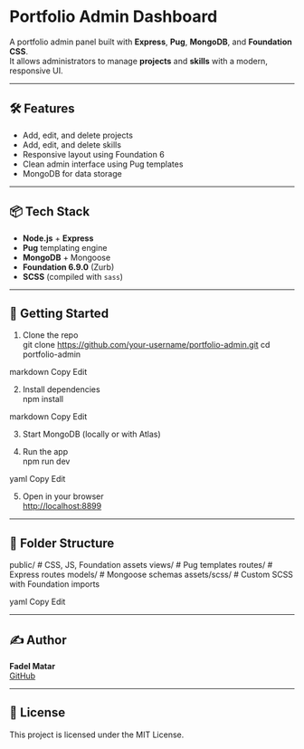 # Portfolio Admin Dashboard

A portfolio admin panel built with **Express**, **Pug**, **MongoDB**, and **Foundation CSS**.  
It allows administrators to manage **projects** and **skills** with a modern, responsive UI.

---

## 🛠 Features

- Add, edit, and delete projects
- Add, edit, and delete skills
- Responsive layout using Foundation 6
- Clean admin interface using Pug templates
- MongoDB for data storage

---

## 📦 Tech Stack

- **Node.js** + **Express**
- **Pug** templating engine
- **MongoDB** + Mongoose
- **Foundation 6.9.0** (Zurb)
- **SCSS** (compiled with `sass`)

---

## 🚀 Getting Started

1. Clone the repo  
git clone https://github.com/your-username/portfolio-admin.git
cd portfolio-admin

markdown
Copy
Edit

2. Install dependencies  
npm install

markdown
Copy
Edit

3. Start MongoDB (locally or with Atlas)

4. Run the app  
npm run dev

yaml
Copy
Edit

5. Open in your browser  
[http://localhost:8899](http://localhost:8899)

---

## 💾 Folder Structure

public/ # CSS, JS, Foundation assets
views/ # Pug templates
routes/ # Express routes
models/ # Mongoose schemas
assets/scss/ # Custom SCSS with Foundation imports

yaml
Copy
Edit

---

## ✍️ Author

**Fadel Matar**  
[GitHub](https://github.com/fastodigama)

---

## 📄 License

This project is licensed under the MIT License.